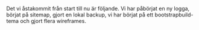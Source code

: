 Det vi åstakommit från start till nu är följande. Vi har påbörjat en ny logga, börjat på sitemap, gjort en lokal backup, vi har börjat på ett bootstrapbuild-tema och gjort flera wireframes.
